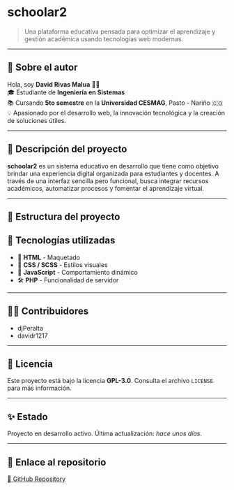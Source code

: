 # schoolar2

> Una plataforma educativa pensada para optimizar el aprendizaje y gestión académica usando tecnologías web modernas.

---

## 👤 Sobre el autor

Hola, soy **David Rivas Malua** 👨‍💻  
🎓 Estudiante de **Ingeniería en Sistemas**  
📚 Cursando **5to semestre** en la **Universidad CESMAG**, Pasto - Nariño 🇨🇴  
💡 Apasionado por el desarrollo web, la innovación tecnológica y la creación de soluciones útiles.

---

## 🧾 Descripción del proyecto

**schoolar2** es un sistema educativo en desarrollo que tiene como objetivo brindar una experiencia digital organizada para estudiantes y docentes. A través de una interfaz sencilla pero funcional, busca integrar recursos académicos, automatizar procesos y fomentar el aprendizaje virtual.

---

## 📁 Estructura del proyecto



## 🚀 Tecnologías utilizadas

- 🧱 **HTML** - Maquetado
- 🎨 **CSS / SCSS** - Estilos visuales
- 🧩 **JavaScript** - Comportamiento dinámico
- 🛠️ **PHP** - Funcionalidad de servidor

---

## 👨‍💻 Contribuidores

- djPeralta  
- davidr1217

---

## 📄 Licencia

Este proyecto está bajo la licencia **GPL-3.0**. Consulta el archivo `LICENSE` para más información.

---

## ✨ Estado

Proyecto en desarrollo activo. Última actualización: _hace unos días_.

---

## 🔗 Enlace al repositorio

[🔗 GitHub Repository](https://github.com/davidr1217/schoolar2.git)
